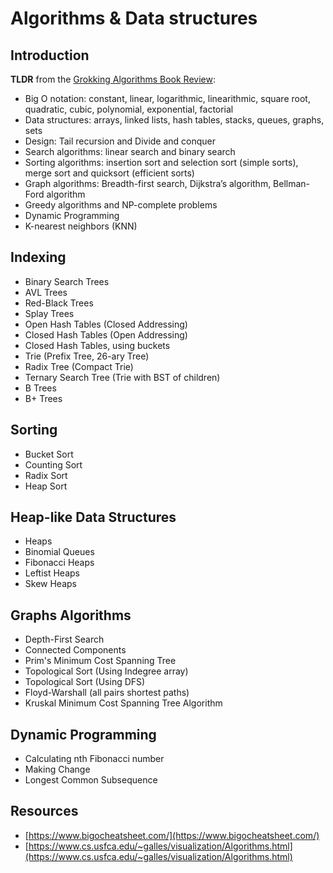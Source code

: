 # Algorithms & Data structures

## Introduction

**TLDR** from the [Grokking Algorithms Book Review](books/01-grokking-algorithms.md):

- Big O notation: constant, linear, logarithmic, linearithmic, square root, quadratic, cubic, polynomial, exponential, factorial
- Data structures: arrays, linked lists, hash tables, stacks, queues, graphs, sets
- Design: Tail recursion and Divide and conquer
- Search algorithms: linear search and binary search
- Sorting algorithms: insertion sort and selection sort \(simple sorts\), merge sort and quicksort \(efficient sorts\)
- Graph algorithms: Breadth-first search, Dijkstra’s algorithm, Bellman-Ford algorithm
- Greedy algorithms and NP-complete problems
- Dynamic Programming
- K-nearest neighbors \(KNN\)

## Indexing

- Binary Search Trees
- AVL Trees
- Red-Black Trees
- Splay Trees
- Open Hash Tables \(Closed Addressing\)
- Closed Hash Tables \(Open Addressing\)
- Closed Hash Tables, using buckets
- Trie \(Prefix Tree, 26-ary Tree\)
- Radix Tree \(Compact Trie\)
- Ternary Search Tree \(Trie with BST of children\)
- B Trees
- B+ Trees

## Sorting

- Bucket Sort
- Counting Sort
- Radix Sort
- Heap Sort

## Heap-like Data Structures

- Heaps
- Binomial Queues
- Fibonacci Heaps
- Leftist Heaps
- Skew Heaps

## Graphs Algorithms

- Depth-First Search
- Connected Components
- Prim's Minimum Cost Spanning Tree
- Topological Sort \(Using Indegree array\)
- Topological Sort \(Using DFS\)
- Floyd-Warshall \(all pairs shortest paths\)
- Kruskal Minimum Cost Spanning Tree Algorithm

## Dynamic Programming

- Calculating nth Fibonacci number
- Making Change
- Longest Common Subsequence

## Resources

- [https://www.bigocheatsheet.com/](https://www.bigocheatsheet.com/)
- [https://www.cs.usfca.edu/~galles/visualization/Algorithms.html](https://www.cs.usfca.edu/~galles/visualization/Algorithms.html)
